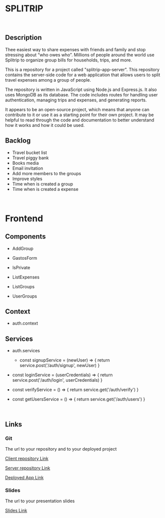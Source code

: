 # SPLITRIP

<br>

## Description

Thee easiest way to share expenses with friends and family and stop stressing about “who owes who”. Millions of people around the world use Splitrip to organize group bills for households, trips, and more.

This is a repository for a project called "splitrip-app-server". This repository contains the server-side code for a web application that allows users to split travel expenses among a group of people.

The repository is written in JavaScript using Node.js and Express.js. It also uses MongoDB as its database. The code includes routes for handling user authentication, managing trips and expenses, and generating reports.

It appears to be an open-source project, which means that anyone can contribute to it or use it as a starting point for their own project. It may be helpful to read through the code and documentation to better understand how it works and how it could be used.

## Backlog

- Travel bucket list
- Travel piggy bank
- Books media
- Email invitation
- Add more members to the groups
- Improve styles
- Time when is created a group
- Time when is created a expense

<br>


# Frontend

## Components

- AddGroup

- GastosForm

- IsPrivate

- ListExpenses

- ListGroups

- UserGroups

## Context

- auth.context


## Services

- auth.services
  - const signupService = (newUser) => {
  return service.post('/auth/signup', newUser)
}

- const loginService = (userCredentials) => {
  return service.post('/auth/login', userCredentials)
}

- const verifyService = () => {
  return service.get('/auth/verify')
}

- const getUsersService = () => {
  return service.get('/auth/users')
}

<br>



## Links

### Git

The url to your repository and to your deployed project

[Client repository Link](https://github.com/MarioGRodriguez28/splitrip-app-client.git)

[Server repository Link](https://github.com/MarioGRodriguez28/splitrip-app-server.git)

[Deployed App Link](https://splitrip.netlify.app/)

### Slides

The url to your presentation slides

[Slides Link](https://docs.google.com/presentation/d/1ByjFKW5CQJlIiwFsovG7UvNtRyEDwmysvfEfgUK1kKc/edit?usp=sharing)
